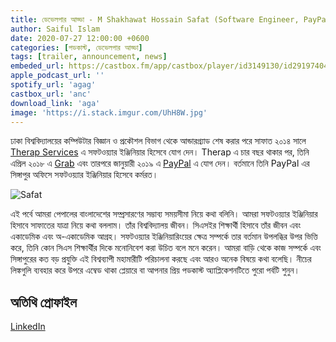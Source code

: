 ```yaml
---
title: ডেভেলপার আড্ডা - M Shakhawat Hossain Safat (Software Engineer, PayPal)
author: Saiful Islam
date: 2020-07-27 12:00:00 +0600
categories: [পডকাস্ট, ডেভেলপার আড্ডা]
tags: [trailer, announcement, news]
embeded_url: https://castbox.fm/app/castbox/player/id3149130/id291974046?v=8.22.11&autoplay=0&hide_list=1
apple_podcast_url: ''
spotify_url: 'agag'
castbox_url: 'anc'
download_link: 'aga'
image: 'https://i.stack.imgur.com/UhH8W.jpg'
---
```


ঢাকা বিশ্ববিদ্যালয়ের কম্পিউটার বিজ্ঞান ও প্রকৌশল বিভাগ থেকে আন্ডারগ্র্যাড শেষ করার পরে সাফাত ২০১৪ সালে [Therap Services](https://www.therapservices.net/) এ সফটওয়্যার ইঞ্জিনিয়ার হিসেবে যোগ দেন। Therap এ চার বছর থাকার পর, তিনি এপ্রিল ২০১৮ এ [Grab](https://www.grab.com/) এবং তারপরে জানুয়ারী ২০১৯ এ [PayPal](https://www.paypal.com/) এ যোগ দেন।  বর্তমানে তিনি PayPal এর সিঙ্গাপুর অফিসে সফটওয়্যার ইঞ্জিনিয়ার হিসেবে কর্মরত।

![Safat](https://i.stack.imgur.com/UhH8W.jpg)

এই পর্বে আমরা পেপালের বাংলাদেশের সম্প্রসারণের সম্ভাব্য সময়সীমা নিয়ে কথা বলিনি। আমরা সফটওয়্যার ইঞ্জিনিয়ার হিসাবে সাফাতের যাত্রা নিয়ে কথা বললাম। তাঁর বিশ্ববিদ্যালয় জীবন। সিএসইর শিক্ষার্থী হিসাবে তাঁর জীবন এবং একাডেমিক এবং অ-একাডেমিক আগ্রহ। সফটওয়্যার ইঞ্জিনিয়ারিংয়ের ক্ষেত্র সম্পর্কে তার বর্তমান উপলব্ধির উপর ভিত্তি করে, তিনি কোন সিএস শিক্ষার্থীর দিকে মনোনিবেশ করা উচিত বলে মনে করেন। আমরা বাড়ি থেকে কাজ সম্পর্কে এবং সিঙ্গাপুরের কত বড় প্রযুক্তি এই বিশ্বব্যাপী মহামারীটি পরিচালনা করছে এবং আরও অনেক বিষয়ে কথা বলেছি। নীচের লিঙ্কগুলি ব্যবহার করে উপরে এম্বেড থাকা প্লেয়ারে বা আপনার প্রিয় পডকাস্ট অ্যাপ্লিকেশনটিতে পুরো পর্বটি শুনুন।

## অতিথি প্রোফাইল
[LinkedIn](https://www.therapservices.net/)

